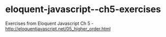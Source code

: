 # eloquent-javascript--ch5-exercises
Exercises from Eloquent Javascript Ch 5 - http://eloquentjavascript.net/05_higher_order.html
